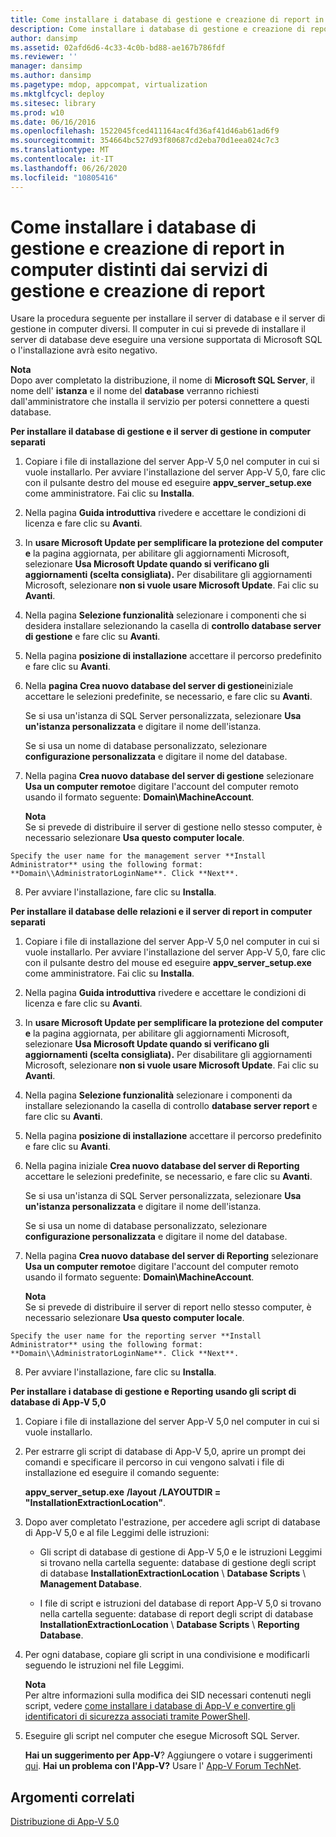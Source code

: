 ```yaml
---
title: Come installare i database di gestione e creazione di report in computer distinti dai servizi di gestione e creazione di report
description: Come installare i database di gestione e creazione di report in computer distinti dai servizi di gestione e creazione di report
author: dansimp
ms.assetid: 02afd6d6-4c33-4c0b-bd88-ae167b786fdf
ms.reviewer: ''
manager: dansimp
ms.author: dansimp
ms.pagetype: mdop, appcompat, virtualization
ms.mktglfcycl: deploy
ms.sitesec: library
ms.prod: w10
ms.date: 06/16/2016
ms.openlocfilehash: 1522045fced411164ac4fd36af41d46ab61ad6f9
ms.sourcegitcommit: 354664bc527d93f80687cd2eba70d1eea024c7c3
ms.translationtype: MT
ms.contentlocale: it-IT
ms.lasthandoff: 06/26/2020
ms.locfileid: "10805416"
---
```

# Come installare i database di gestione e creazione di report in computer distinti dai servizi di gestione e creazione di report


Usare la procedura seguente per installare il server di database e il server di gestione in computer diversi. Il computer in cui si prevede di installare il server di database deve eseguire una versione supportata di Microsoft SQL o l'installazione avrà esito negativo.

**Nota**  
Dopo aver completato la distribuzione, il nome di **Microsoft SQL Server**, il nome dell' **istanza** e il nome del **database** verranno richiesti dall'amministratore che installa il servizio per potersi connettere a questi database.



**Per installare il database di gestione e il server di gestione in computer separati**

1.  Copiare i file di installazione del server App-V 5,0 nel computer in cui si vuole installarlo. Per avviare l'installazione del server App-V 5,0, fare clic con il pulsante destro del mouse ed eseguire **appv\_server\_setup.exe** come amministratore. Fai clic su **Installa**.

2.  Nella pagina **Guida introduttiva** rivedere e accettare le condizioni di licenza e fare clic su **Avanti**.

3.  In **usare Microsoft Update per semplificare la protezione del computer e** la pagina aggiornata, per abilitare gli aggiornamenti Microsoft, selezionare **Usa Microsoft Update quando si verificano gli aggiornamenti (scelta consigliata).** Per disabilitare gli aggiornamenti Microsoft, selezionare **non si vuole usare Microsoft Update**. Fai clic su **Avanti**.

4.  Nella pagina **Selezione funzionalità** selezionare i componenti che si desidera installare selezionando la casella di **controllo database server di gestione** e fare clic su **Avanti**.

5.  Nella pagina **posizione di installazione** accettare il percorso predefinito e fare clic su **Avanti**.

6.  Nella **pagina Crea nuovo database del server di gestione**iniziale accettare le selezioni predefinite, se necessario, e fare clic su **Avanti**.

    Se si usa un'istanza di SQL Server personalizzata, selezionare **Usa un'istanza personalizzata** e digitare il nome dell'istanza.

    Se si usa un nome di database personalizzato, selezionare **configurazione personalizzata** e digitare il nome del database.

7.  Nella pagina **Crea nuovo database del server di gestione** selezionare **Usa un computer remoto**e digitare l'account del computer remoto usando il formato seguente: **Domain\\MachineAccount**.

    **Nota**  
    Se si prevede di distribuire il server di gestione nello stesso computer, è necessario selezionare **Usa questo computer locale**.



~~~
Specify the user name for the management server **Install Administrator** using the following format: **Domain\\AdministratorLoginName**. Click **Next**.
~~~

8. Per avviare l'installazione, fare clic su **Installa**.

**Per installare il database delle relazioni e il server di report in computer separati**

1.  Copiare i file di installazione del server App-V 5,0 nel computer in cui si vuole installarlo. Per avviare l'installazione del server App-V 5,0, fare clic con il pulsante destro del mouse ed eseguire **appv\_server\_setup.exe** come amministratore. Fai clic su **Installa**.

2.  Nella pagina **Guida introduttiva** rivedere e accettare le condizioni di licenza e fare clic su **Avanti**.

3.  In **usare Microsoft Update per semplificare la protezione del computer e** la pagina aggiornata, per abilitare gli aggiornamenti Microsoft, selezionare **Usa Microsoft Update quando si verificano gli aggiornamenti (scelta consigliata).** Per disabilitare gli aggiornamenti Microsoft, selezionare **non si vuole usare Microsoft Update**. Fai clic su **Avanti**.

4.  Nella pagina **Selezione funzionalità** selezionare i componenti da installare selezionando la casella di controllo **database server report** e fare clic su **Avanti**.

5.  Nella pagina **posizione di installazione** accettare il percorso predefinito e fare clic su **Avanti**.

6.  Nella pagina iniziale **Crea nuovo database del server di Reporting** accettare le selezioni predefinite, se necessario, e fare clic su **Avanti**.

    Se si usa un'istanza di SQL Server personalizzata, selezionare **Usa un'istanza personalizzata** e digitare il nome dell'istanza.

    Se si usa un nome di database personalizzato, selezionare **configurazione personalizzata** e digitare il nome del database.

7.  Nella pagina **Crea nuovo database del server di Reporting** selezionare **Usa un computer remoto**e digitare l'account del computer remoto usando il formato seguente: **Domain\\MachineAccount**.

    **Nota**  
    Se si prevede di distribuire il server di report nello stesso computer, è necessario selezionare **Usa questo computer locale**.



~~~
Specify the user name for the reporting server **Install Administrator** using the following format: **Domain\\AdministratorLoginName**. Click **Next**.
~~~

8. Per avviare l'installazione, fare clic su **Installa**.

**Per installare i database di gestione e Reporting usando gli script di database di App-V 5,0**

1.  Copiare i file di installazione del server App-V 5,0 nel computer in cui si vuole installarlo.

2.  Per estrarre gli script di database di App-V 5,0, aprire un prompt dei comandi e specificare il percorso in cui vengono salvati i file di installazione ed eseguire il comando seguente:

    **appv\_server\_setup.exe** **/layout** **/LAYOUTDIR = "InstallationExtractionLocation"**.

3.  Dopo aver completato l'estrazione, per accedere agli script di database di App-V 5,0 e al file Leggimi delle istruzioni:

    -   Gli script di database di gestione di App-V 5,0 e le istruzioni Leggimi si trovano nella cartella seguente: database di gestione degli script di database **InstallationExtractionLocation**  \\  **Database Scripts**  \\  **Management Database**.

    -   I file di script e istruzioni del database di report App-V 5,0 si trovano nella cartella seguente: database di report degli script di database **InstallationExtractionLocation**  \\  **Database Scripts**  \\  **Reporting Database**.

4.  Per ogni database, copiare gli script in una condivisione e modificarli seguendo le istruzioni nel file Leggimi.

    **Nota**  
    Per altre informazioni sulla modifica dei SID necessari contenuti negli script, vedere [come installare i database di App-V e convertire gli identificatori di sicurezza associati tramite PowerShell](how-to-install-the-app-v-databases-and-convert-the-associated-security-identifiers--by-using-powershell.md).



5.  Eseguire gli script nel computer che esegue Microsoft SQL Server.

    **Hai un suggerimento per App-V**? Aggiungere o votare i suggerimenti [qui](http://appv.uservoice.com/forums/280448-microsoft-application-virtualization). **Hai un problema con l'App-V?** Usare l' [App-V Forum TechNet](https://social.technet.microsoft.com/Forums/home?forum=mdopappv).

## Argomenti correlati


[Distribuzione di App-V 5.0](deploying-app-v-50.md)









